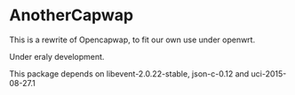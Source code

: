 # AnotherCapwap

This is a rewrite of Opencapwap, to fit our own use under openwrt.

Under eraly development.

This package depends on libevent-2.0.22-stable, json-c-0.12 and uci-2015-08-27.1
